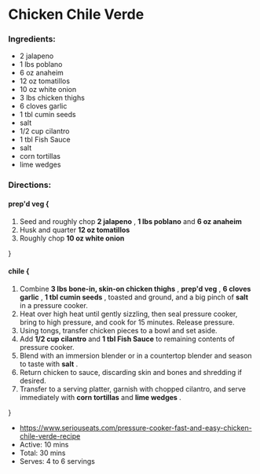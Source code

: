 # Chicken Chile Verde 

### Ingredients: 
* 2 jalapeno
* 1 lbs poblano
* 6 oz anaheim
* 12 oz tomatillos
* 10 oz white onion
* 3 lbs chicken thighs
* 6 cloves garlic
* 1 tbl cumin seeds
*  salt
* 1/2 cup cilantro
* 1 tbl Fish Sauce
*  salt
*  corn tortillas
*  lime wedges

### Directions: 

#### prep'd veg {
1. Seed and roughly chop **2 jalapeno** , **1 lbs poblano** and **6 oz anaheim** 
2. Husk and quarter **12 oz tomatillos** 
3. Roughly chop **10 oz white onion** 

}


#### chile {
1. Combine **3 lbs bone-in, skin-on chicken thighs** , **prep'd veg** , **6 cloves garlic** , **1 tbl cumin seeds** , toasted and ground, and a big pinch of **salt** in a pressure cooker. 
2. Heat over high heat until gently sizzling, then seal pressure cooker, bring to high pressure, and cook for 15 minutes. Release pressure. 
3. Using tongs, transfer chicken pieces to a bowl and set aside. 
4. Add **1/2 cup cilantro** and **1 tbl Fish Sauce** to remaining contents of pressure cooker. 
5. Blend with an immersion blender or in a countertop blender and season to taste with **salt** . 
6. Return chicken to sauce, discarding skin and bones and shredding if desired. 
7. Transfer to a serving platter, garnish with chopped cilantro, and serve immediately with **corn tortillas** and **lime wedges** . 

}

* https://www.seriouseats.com/pressure-cooker-fast-and-easy-chicken-chile-verde-recipe 
* Active: 10 mins 
* Total: 30 mins 
* Serves: 4 to 6 servings 
